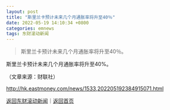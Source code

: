 ```yaml
---
layout: post
title: "斯里兰卡预计未来几个月通胀率将升至40％"
date: 2022-05-19 14:10:34 +0800
categories: emnews
tags: 东财滚动新闻
---
```

> 斯里兰卡预计未来几个月通胀率将升至40％。

<p>斯里兰卡预计未来几个月通胀率将升至40%。 </p><p class="em_media">（文章来源：财联社）</p>

<http://hk.eastmoney.com/news/1533,202205192384915071.html>

[返回东财滚动新闻](//finews.withounder.com/emnews/)｜[返回首页](//finews.withounder.com/)